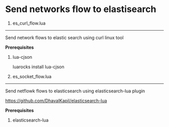 Send networks flow to elastisearch
=============

1. es_curl_flow.lua
-------------
  Send network flows to elastic search using curl linux tool

  **Prerequisites**
   1. lua-cjson

      luarocks install lua-cjson


2. es_socket_flow.lua
--------------
  Send netflowk flows to elasticsearch using elasticsearch-lua plugin

  https://github.com/DhavalKapil/elasticsearch-lua

  **Prerequisites**

  1. elasticsearch-lua

